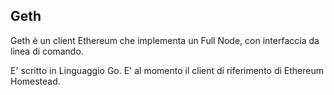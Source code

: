 ## Geth

Geth è un client Ethereum che implementa un Full Node, con interfaccia da linea di comando.

E' scritto in Linguaggio Go. E' al momento il client di riferimento di Ethereum Homestead.
